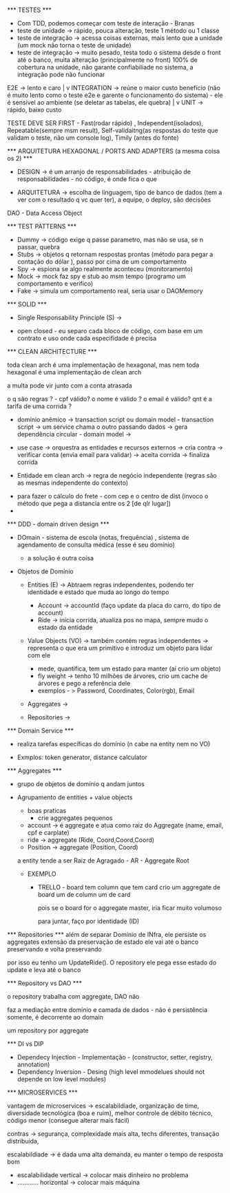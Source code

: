 *** TESTES ***

 - Com TDD, podemos começar com teste de interação - Branas
 - teste de unidade -> rápido, pouca alteração, teste 1 método ou 1 classe
 - teste de integração -> acessa coisas externas, mais lento que a unidade (um mock não torna o teste de unidade)
 - teste de integração -> muito pesado, testa todo o sistema desde o front até o banco, muita alteração (principalmente no front)
 100% de cobertura na unidade, não garante confiabiliade no sistema, a integração pode não funcionar 

 E2E  -> lento e caro
  |
  v
INTEGRATION -> reúne o maior custo benefício (não é muito lento como o teste e2e e garente o funcionamento do sistema) - ele é sensível ao ambiente (se deletar as tabelas, ele quebra)
  |
  v
 UNIT   -> rápido, baixo custo

TESTE DEVE SER FIRST - Fast(rodar rápido) , Independent(isolados), Repeatable(sempre msm result), Self-validaitng(as respostas do teste que validam o teste, não um console log), Timily (antes do fonte)


*** ARQUITETURA HEXAGONAL / PORTS AND ADAPTERS (a mesma coisa os 2) ***

* DESIGN -> é um arranjo de responsabilidades - atribuição de responsabilidades - no código, é onde fica o que

* ARQUITETURA -> escolha de linguagem, tipo de banco de dados (tem a ver com o resultado q vc quer ter), a equipe, o deploy, são decisões

DAO - Data Access Object


*** TEST PATTERNS ***

 * Dummy -> código exige q passe parametro, mas não se usa, se n passar, quebra
 * Stubs -> objetos q retornam respostas prontas (método para pegar a contação do dólar ), passo por cima de um comportamento
 * Spy -> espiona se algo realmente aconteceu (monitoramento)
 * Mock -> mock faz spy e stub ao msm tempo (programo um comportamento e verifico)
 * Fake -> simula um comportamento real, seria usar o DAOMemory


*** SOLID ***

 * Single Responsability Principle (S) -> 

 - open closed - eu separo cada bloco de código, com base em um contrato e uso onde cada especifidade é precisa
  

*** CLEAN ARCHITECTURE ***

 toda clean arch é uma implementação de hexagonal, mas nem toda hexagonal é uma implementação de clean arch

 a multa pode vir junto com a conta atrasada 

 o q são regras ? - cpf válido? o nome é válido ? o email é válido? qnt é a tarifa de uma corrida ?

   * domínio anêmico -> transaction script ou domain model
    - transaction script -> um service chama o outro passando dados -> gera dependência circular
    - domain model -> 

  * use case -> orquestra as entidades e recursos externos
    -> cria contra
    -> verificar conta (envia email para validar)
    -> aceita corrida
    -> finaliza corrida

  * Entidade em clean arch -> regra de negócio independente (regras são as mesmas independente do contexto)
   - para fazer o cálculo do frete - com cep e o centro de dist (invoco o método que pega a distancia entre os 2 [de qlr lugar])
   - 


*** DDD  - domain driven design ***

* DOmain - sistema de escola (notas, frequência) , sistema de agendamento de consulta médica (esse é seu domínio)

  - a solução é outra coisa

- Objetos de Domínio

  - Entities (E) -> Abtraem regras independentes, podendo ter identidade e estado que muda ao longo do tempo 
    - Account -> accountId (faço update da placa do carro, do tipo de account)
    - Ride -> inicia corrida, atualiza pos no mapa, sempre mudo o estado da entidade

  - Value Objects (VO) -> também contém regras independentes -> representa o que era um primitivo e introduz um objeto para lidar com ele

    - mede, quantifica, tem um estado para manter (aí crio um objeto)

     + fly weight -> tenho 10 milhões de árvores, crio um cache de árvores e  pego a referência dele
    
    - exemplos - > Password, Coordinates, Color(rgb), Email

  - Aggregates -> 

  - Repositories -> 

*** Domain Service ***

 - realiza tarefas específicas do domínio (n cabe na entity nem no VO)

 - Exmplos: token generator, distance calculator 

*** Aggregates ***
- grupo de objetos de domínio q andam juntos

- Agrupamento de entities + value objects

  * boas praticas
    - crie aggregates pequenos

  - account -> é aggregate e atua como raiz do Aggregate (name, email, cpf e carplate)
  - ride -> aggregate (Ride<AR>, Coord,Coord,Coord)
  - Position -> aggregate (Position<AR>, Coord)

  a entity tende a ser Raiz de Agragado - AR - Aggregate Root

  - EXEMPLO

    - TRELLO - board tem column que tem card 
      crio um aggregate de board
      um de column
      um de card

      pois se o board for o aggregate master, iria ficar muito volumoso

      para juntar, faço por identidade (ID)      
      
*** Repositories ***
  além de separar Domínio de INfra, ele persiste os aggregates
  extensão da preservação de estado
  ele vai até o banco preservando e volta preservando

  por isso eu tenho um UpdateRide(). O repository ele pega esse estado do update e leva até o banco

*** Repository vs DAO ***

  o repository trabalha com aggregate, DAO não

  faz a mediação entre domínio e camada de dados - não é persistência somente, é decorrente ao domain

  um repository por aggregate

*** DI vs DIP

  - Dependecy Injection - Implementação - (constructor, setter, registry, annotation)
  - Dependency Inversion - Desing (high level mmodelues should not depende on low level modules)

*** MICROSERVICES ***
  
vantagem de microservices -> escalabildiade, organização de time, diversidade tecnológica (boa e ruim), melhor controle de débito técnico, código menor (consegue alterar mais fácil)

contras -> segurança, complexidade mais alta, techs diferentes, transação distribuída,

escalabildiade -> é dada uma alta demanda, eu manter o tempo de resposta bom

 - escalabilidade vertical -> colocar mais dinheiro no problema
 - ............   horizontal -> colocar mais máquina

